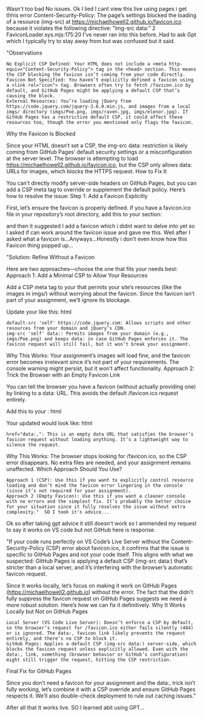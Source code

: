Wasn't too bad No issues. Ok I lied I cant view this live using pages i get thhis error Content-Security-Policy: The page’s settings blocked the loading of a resource (img-src) at https://michaelhowell2.github.io/favicon.ico because it violates the following directive: “img-src data:” 2 FaviconLoader.sys.mjs:175:20 I've never ran into this before..Had to ask Gpt which I typically try to stay away from but was confused but it said.

"Observations

    No Explicit CSP Defined: Your HTML does not include a <meta http-equiv="Content-Security-Policy"> tag in the <head> section. This means the CSP blocking the favicon isn’t coming from your code directly.
    Favicon Not Specified: You haven’t explicitly defined a favicon using a <link rel="icon"> tag. Browsers often try to fetch /favicon.ico by default, and GitHub Pages might be applying a default CSP that’s causing the block.
    External Resources: You’re loading jQuery from https://code.jquery.com/jquery-3.6.0.min.js, and images from a local imgs/ directory (imgs/Poe.png, imgs/raven.jpg, imgs/elenor.jpg). If GitHub Pages has a restrictive default CSP, it could affect these resources too, though the error you mentioned only flags the favicon.

Why the Favicon Is Blocked

Since your HTML doesn’t set a CSP, the img-src data: restriction is likely coming from GitHub Pages’ default security settings or a misconfiguration at the server level. The browser is attempting to load https://michaelhowell2.github.io/favicon.ico, but the CSP only allows data: URLs for images, which blocks the HTTPS request.
How to Fix It

You can’t directly modify server-side headers on GitHub Pages, but you can add a CSP meta tag to override or supplement the default policy. Here’s how to resolve the issue:
Step 1: Add a Favicon Explicitly

First, let’s ensure the favicon is properly defined. If you have a favicon.ico file in your repository’s root directory, add this to your <head> section:
<link rel="icon" type="image/x-icon" href="/favicon.ico"> and then it suggested I add a favicon which i didnt want to delve into yet so I asked if can work around the favicon issue and gave me this. Well after I asked what a favicon is...Anyways...Honestly i don't even know how this Favicon thing popped up...

"Solution: Refine Without a Favicon

Here are two approaches—choose the one that fits your needs best:
Approach 1: Add a Minimal CSP to Allow Your Resources

Add a CSP meta tag to your <head> that permits your site’s resources (like the images in imgs/) without worrying about the favicon. Since the favicon isn’t part of your assignment, we’ll ignore its blockage.

Update your <head> like this:
html
<head>
    <meta charset="UTF-8">
    <meta name="viewport" content="width=device-width, initial-scale=1.0">
    <meta http-equiv="Content-Security-Policy" content="default-src 'self' https://code.jquery.com; img-src 'self' data:">
    <title>Having Fun with Poe and JQuery</title>
    <script src="https://code.jquery.com/jquery-3.6.0.min.js"></script>
    <style>
        /* Your existing styles */
    </style>
</head>

    default-src 'self' https://code.jquery.com: Allows scripts and other resources from your domain and jQuery’s CDN.
    img-src 'self' data:: Permits images from your domain (e.g., imgs/Poe.png) and keeps data: in case GitHub Pages enforces it. The favicon request will still fail, but it won’t break your assignment.

Why This Works: Your assignment’s images will load fine, and the favicon error becomes irrelevant since it’s not part of your requirements. The console warning might persist, but it won’t affect functionality.
Approach 2: Trick the Browser with an Empty Favicon Link

You can tell the browser you have a favicon (without actually providing one) by linking to a data: URL. This avoids the default /favicon.ico request entirely.

Add this to your <head>:
html
<link rel="icon" type="image/x-icon" href="data:,">

Your updated <head> would look like:
html
<head>
    <meta charset="UTF-8">
    <meta name="viewport" content="width=device-width, initial-scale=1.0">
    <title>Having Fun with Poe and JQuery</title>
    <script src="https://code.jquery.com/jquery-3.6.0.min.js"></script>
    <link rel="icon" type="image/x-icon" href="data:,">
    <style>
        /* Your existing styles */
    </style>
</head>

    href="data:,": This is an empty data URL that satisfies the browser’s favicon request without loading anything. It’s a lightweight way to silence the request.

Why This Works: The browser stops looking for /favicon.ico, so the CSP error disappears. No extra files are needed, and your assignment remains unaffected.
Which Approach Should You Use?

    Approach 1 (CSP): Use this if you want to explicitly control resource loading and don’t mind the favicon error lingering in the console (since it’s not required for your assignment).
    Approach 2 (Empty Favicon): Use this if you want a cleaner console with no errors and the simplest fix. It’s probably the better choice for your situation since it fully resolves the issue without extra complexity."  SO I took it's advice...
Ok so after taking gpt advice it still doesn't work so I ammended my request to say  it works on VS code but not GitHub here is response. 

"If your code runs perfectly on VS Code’s Live Server without the Content-Security-Policy (CSP) error about favicon.ico, it confirms that the issue is specific to GitHub Pages and not your code itself. This aligns with what we suspected: GitHub Pages is applying a default CSP (img-src data:) that’s stricter than a local server, and it’s interfering with the browser’s automatic favicon request.

Since it works locally, let’s focus on making it work on GitHub Pages (https://michaelhowell2.github.io) without the error. The fact that the <link rel="icon" type="image/x-icon" href="data:,"> didn’t fully suppress the favicon request on GitHub Pages suggests we need a more robust solution. Here’s how we can fix it definitively.
Why It Works Locally but Not on GitHub Pages

    Local Server (VS Code Live Server): Doesn’t enforce a CSP by default, so the browser’s request for /favicon.ico either fails silently (404) or is ignored. The data:, favicon link likely prevents the request entirely, and there’s no CSP to block it.
    GitHub Pages: Applies a default CSP (img-src data:) server-side, which blocks the favicon request unless explicitly allowed. Even with the data:, link, something (browser behavior or GitHub’s configuration) might still trigger the request, hitting the CSP restriction.

Final Fix for GitHub Pages

Since you don’t need a favicon for your assignment and the data:, trick isn’t fully working, let’s combine it with a CSP override and ensure GitHub Pages respects it. We’ll also double-check deployment to rule out caching issues." 

After all that It works live. SO I learned abit using GPT...